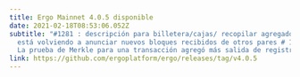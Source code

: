 ```yaml
---
title: Ergo Mainnet 4.0.5 disponible
date: 2021-02-18T08:53:06.052Z
subtitle: "#1281 : descripción para billetera/cajas/ recopilar agregado # 1289: el nodo
  está volviendo a anunciar nuevos bloques recibidos de otros pares # 1288: método API para obtener
  La prueba de Merkle para una transacción agregó más salida de registro para la corrección de fallos de billeteras para # 1294 "
link: https://github.com/ergoplatform/ergo/releases/tag/v4.0.5
---
```


